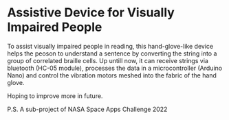# Assistive Device for Visually Impaired People

To assist visually impaired people in reading, this hand-glove-like device helps the peoson to understand a sentence by converting the string into a group of correlated braille cells. Up untill now, it can receive strings via bluetooth (HC-05 module), processes the data in a microcontroller (Arduino Nano) and control the vibration motors meshed into the fabric of the hand glove.

Hoping to improve more in future.

P.S. A sub-project of NASA Space Apps Challenge 2022